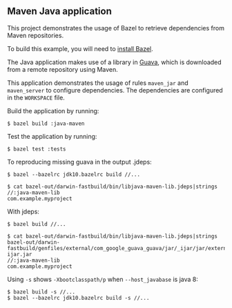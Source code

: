 Maven Java application
----------------------

This project demonstrates the usage of Bazel to retrieve dependencies from
Maven repositories.

To build this example, you will need to
[install Bazel](http://bazel.io/docs/install.html).

The Java application makes use of a library in [Guava](https://github.com/google/guava), which is downloaded from a remote repository using Maven.

This application demonstrates the usage of rules `maven_jar` and `maven_server` to configure dependencies. The dependencies are configured in the `WORKSPACE` file.

Build the application by running:

```
$ bazel build :java-maven
```

Test the application by running:

```
$ bazel test :tests
```

To reproducing missing guava in the output .jdeps:

    $ bazel --bazelrc jdk10.bazelrc build //...
    
    $ cat bazel-out/darwin-fastbuild/bin/libjava-maven-lib.jdeps|strings
    //:java-maven-lib
    com.example.myproject

With jdeps:

    $ bazel build //...
    
    $ cat bazel-out/darwin-fastbuild/bin/libjava-maven-lib.jdeps|strings
    bazel-out/darwin-fastbuild/genfiles/external/com_google_guava_guava/jar/_ijar/jar/external/com_google_guava_guava/jar/com_google_guava_guava-ijar.jar
    //:java-maven-lib
    com.example.myproject

Using `-s` shows `-Xbootclasspath/p` when `--host_javabase` is java 8:

    $ bazel build -s //...
    $ bazel --bazelrc jdk10.bazelrc build -s //...
